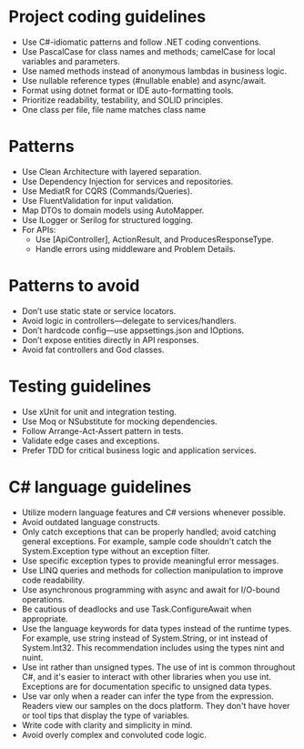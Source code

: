 # Project coding guidelines
- Use C#-idiomatic patterns and follow .NET coding conventions.
- Use PascalCase for class names and methods; camelCase for local variables and parameters.
- Use named methods instead of anonymous lambdas in business logic.
- Use nullable reference types (#nullable enable) and async/await.
- Format using dotnet format or IDE auto-formatting tools.
- Prioritize readability, testability, and SOLID principles.
- One class per file, file name matches class name


# Patterns
- Use Clean Architecture with layered separation.
- Use Dependency Injection for services and repositories.
- Use MediatR for CQRS (Commands/Queries).
- Use FluentValidation for input validation.
- Map DTOs to domain models using AutoMapper.
- Use ILogger<T> or Serilog for structured logging.
- For APIs:
    - Use [ApiController], ActionResult<T>, and ProducesResponseType.
    - Handle errors using middleware and Problem Details.

# Patterns to avoid
- Don’t use static state or service locators.
- Avoid logic in controllers—delegate to services/handlers.
- Don’t hardcode config—use appsettings.json and IOptions.
- Don’t expose entities directly in API responses.
- Avoid fat controllers and God classes.

# Testing guidelines
- Use xUnit for unit and integration testing.
- Use Moq or NSubstitute for mocking dependencies.
- Follow Arrange-Act-Assert pattern in tests.
- Validate edge cases and exceptions.
- Prefer TDD for critical business logic and application services.

# C# language guidelines
- Utilize modern language features and C# versions whenever possible.
- Avoid outdated language constructs.
- Only catch exceptions that can be properly handled; avoid catching general exceptions. For example, sample code shouldn't catch the System.Exception type without an exception filter.
- Use specific exception types to provide meaningful error messages.
- Use LINQ queries and methods for collection manipulation to improve code readability.
- Use asynchronous programming with async and await for I/O-bound operations.
- Be cautious of deadlocks and use Task.ConfigureAwait when appropriate.
- Use the language keywords for data types instead of the runtime types. For example, use string instead of System.String, or int instead of System.Int32. This recommendation includes using the types nint and nuint.
- Use int rather than unsigned types. The use of int is common throughout C#, and it's easier to interact with other libraries when you use int. Exceptions are for documentation specific to unsigned data types.
- Use var only when a reader can infer the type from the expression. Readers view our samples on the docs platform. They don't have hover or tool tips that display the type of variables.
- Write code with clarity and simplicity in mind.
- Avoid overly complex and convoluted code logic.